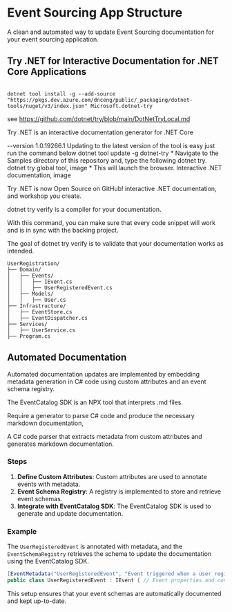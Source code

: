 ﻿# Event Sourcing App Structure

A clean and automated way to update Event Sourcing documentation for your event sourcing application.


## Try .NET for Interactive Documentation for .NET Core Applications

``` 

dotnet tool install -g --add-source "https://pkgs.dev.azure.com/dnceng/public/_packaging/dotnet-tools/nuget/v3/index.json" Microsoft.dotnet-try

```

see https://github.com/dotnet/try/blob/main/DotNetTryLocal.md

Try .NET is an interactive documentation generator for .NET Core

 --version 1.0.19266.1 Updating to the latest version of the tool is easy just run the command below dotnet tool update -g dotnet-try * Navigate to the Samples directory of this repository and, type the following dotnet try. dotnet try global tool, image * This will launch the browser. Interactive .NET documentation, image

Try .NET is now Open Source on GitHub! interactive .NET documentation, and workshop you create.

dotnet try verify is a compiler for your documentation. 

With this command, you can make sure that every code snippet will work and is in sync with the backing project. 

The goal of dotnet try verify is to validate that your documentation works as intended.


```
UserRegistration/
├── Domain/
│   ├── Events/
│   │   ├── IEvent.cs
│   │   ├── UserRegisteredEvent.cs
│   ├── Models/
│   │   ├── User.cs
├── Infrastructure/
│   ├── EventStore.cs
│   ├── EventDispatcher.cs
├── Services/
│   ├── UserService.cs
├── Program.cs
```

## Automated Documentation

Automated documentation updates are implemented by embedding metadata generation in C# code using custom attributes and an event schema registry.

The EventCatalog SDK is an NPX tool that interprets .md files.

Require a generator to parse C# code and produce the necessary markdown documentation,

A C# code parser that extracts metadata from custom attributes and generates markdown documentation.


### Steps

1. **Define Custom Attributes**: Custom attributes are used to annotate events with metadata.
2. **Event Schema Registry**: A registry is implemented to store and retrieve event schemas.
3. **Integrate with EventCatalog SDK**: The EventCatalog SDK is used to generate and update documentation.

### Example

The `UserRegisteredEvent` is annotated with metadata, and the `EventSchemaRegistry` retrieves the schema to update the documentation using the EventCatalog SDK.

```csharp
[EventMetadata("UserRegisteredEvent", "Event triggered when a user registers.")]
public class UserRegisteredEvent : IEvent { // Event properties and constructor }
```

This setup ensures that your event schemas are automatically documented and kept up-to-date.
